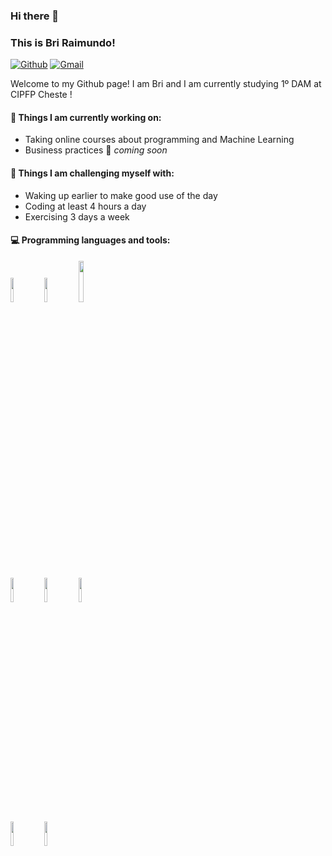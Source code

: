 ### Hi there 👋 
### This is Bri Raimundo!
[![Github](https://img.shields.io/badge/-Github-000?style=flat&logo=Github&logoColor=white)](https://github.com/Cotompel)
[![Gmail](https://img.shields.io/badge/-Gmail-c14438?style=flat&logo=Gmail&logoColor=white)](mailto:brigirai@gmail.com)

Welcome to my Github page! I am Bri and I am currently studying 1º DAM at CIPFP Cheste !  

#### 🌱 Things I am currently working on: 
- Taking online courses about programming and Machine Learning 
- Business practices 🚀 *coming soon*

#### :muscle: Things I am challenging myself with:
- Waking up earlier to make good use of the day
- Coding at least 4 hours a day
- Exercising 3 days a week

#### :computer: Programming languages and tools: 
<p>

<code><img width="10%" src="https://www.vectorlogo.zone/logos/java/java-ar21.svg"></code>
<code><img width="10%" src="https://www.vectorlogo.zone/logos/linux/linux-ar21.svg"></code>
<code><img width="13%" src="https://www.vectorlogo.zone/logos/javascript/javascript-horizontal.svg"></code>
<br />
<code><img width="10%" src="https://www.vectorlogo.zone/logos/git-scm/git-scm-ar21.svg"></code>
<code><img width="10%" src="https://www.vectorlogo.zone/logos/mysql/mysql-ar21.svg"></code>
<code><img width="10%" src="https://www.vectorlogo.zone/logos/w3_html5/w3_html5-ar21.svg"></code>
<br />
<code><img width="10%" src="https://www.vectorlogo.zone/logos/w3_css/w3_css-ar21.svg"></code>
<code><img width="10%" src="https://www.vectorlogo.zone/logos/oracle/oracle-ar21.svg"></code>
</p>
<!--



